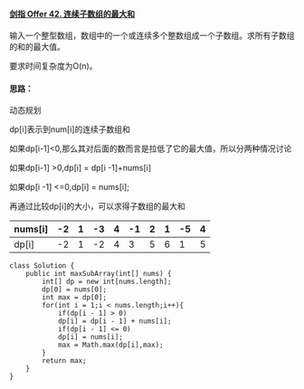 #### [剑指 Offer 42. 连续子数组的最大和](https://leetcode.cn/problems/lian-xu-zi-shu-zu-de-zui-da-he-lcof/)

输入一个整型数组，数组中的一个或连续多个整数组成一个子数组。求所有子数组的和的最大值。

要求时间复杂度为O(n)。

#### 思路：

动态规划

dp[i]表示到num[i]的连续子数组和

如果dp[i-1]<0,那么其对后面的数而言是拉低了它的最大值，所以分两种情况讨论

如果dp[i-1] >0,dp[i] = dp[i -1]+nums[i]

如果dp[i -1] <=0,dp[i] = nums[i];

再通过比较dp[i]的大小，可以求得子数组的最大和

| nums[i] | -2   | 1    | -3   | 4    | -1   | 2    | 1    | -5   | 4    |
| ------- | ---- | ---- | ---- | ---- | ---- | ---- | ---- | ---- | ---- |
| dp[i]   | -2   | 1    | -2   | 4    | 3    | 5    | 6    | 1    | 5    |

```
class Solution {
    public int maxSubArray(int[] nums) {
        int[] dp = new int[nums.length];
        dp[0] = nums[0];
        int max = dp[0];
        for(int i = 1;i < nums.length;i++){
            if(dp[i - 1] > 0)
            dp[i] = dp[i - 1] + nums[i];
            if(dp[i - 1] <= 0)
            dp[i] = nums[i];
            max = Math.max(dp[i],max);
        }
        return max;
    }
}
```

